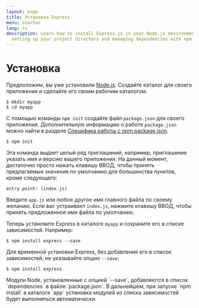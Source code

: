 ```yaml
---
layout: page
title: Установка Express
menu: starter
lang: ru
description: Learn how to install Express.js in your Node.js environment, including
  setting up your project directory and managing dependencies with npm.
---
```


# Установка

Предположим, вы уже установили [Node.js](https://nodejs.org/). Создайте каталог для своего приложения и сделайте его своим рабочим каталогом.

```console
$ mkdir myapp
$ cd myapp
```

С помощью команды `npm init` создайте файл `package.json` для своего приложения.
Дополнительную информацию о работе `package.json` можно найти в разделе [Специфика работы с npm package.json](https://docs.npmjs.com/files/package.json).

```console
$ npm init
```

Эта команда выдает целый ряд приглашений, например, приглашение указать имя и версию вашего приложения.
На данный момент, достаточно просто нажать клавишу ВВОД, чтобы принять предлагаемые значения по умолчанию для большинства пунктов, кроме следующего:

```console
entry point: (index.js)
```

Введите `app.js` или любое другое имя главного файла по своему желанию. Если вас устраивает `index.js`, нажмите клавишу ВВОД, чтобы принять предложенное имя файла по умолчанию.

Теперь установите Express в каталоге `myapp` и сохраните его в списке зависимостей. Например:

```console
$ npm install express --save
```

Для временной установки Express, без добавления его в список зависимостей, не указывайте опцию `--save`:

```console
$ npm install express
```

<div class="doc-box doc-info" markdown="1">
Модули Node, установленные с опцией `--save`, добавляются в список `dependencies` в файле `package.json`.
В дальнейшем, при запуске `npm install` в каталоге `app` установка модулей из списка зависимостей будет выполняться автоматически.
</div>
